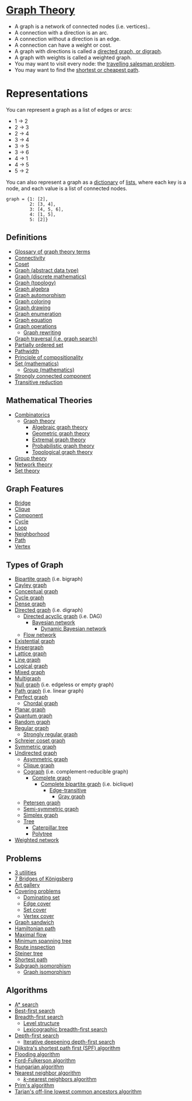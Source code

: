 # [Graph Theory](https://en.wikipedia.org/wiki/Graph_theory)

- A graph is a network of connected nodes (i.e. vertices)..
- A connection with a direction is an arc.
- A connection without a direction is an edge.
- A connection can have a weight or cost.
- A graph with directions is called a [directed graph, or digraph](https://en.wikipedia.org/wiki/Directed_graph).
- A graph with weights is called a weighted graph.
- You may want to visit every node: the [travelling salesman problem](https://en.wikipedia.org/wiki/Travelling_salesman_problem).
- You may want to find the [shortest or cheapest path](https://en.wikipedia.org/wiki/Shortest_path_problem).

# Representations
You can represent a graph as a list of edges or arcs:
- 1 -> 2
- 2 -> 3
- 2 -> 4
- 3 -> 4
- 3 -> 5
- 3 -> 6
- 4 -> 1
- 4 -> 5
- 5 -> 2

You can also represent a graph as a [dictionary](https://en.wikipedia.org/wiki/Associative_array) of [lists](https://en.wikipedia.org/wiki/List_%28abstract_data_type%29), where each key is a node, and each value is a list of connected nodes.
```python3
graph = {1: [2],
         2: [3, 4],
         3: [4, 5, 6],
         4: [1, 5],
         5: [2]}
```

## Definitions
- [Glossary of graph theory terms](https://en.wikipedia.org/wiki/Glossary_of_graph_theory_terms)
- [Connectivity](https://en.wikipedia.org/wiki/Connectivity_%28graph_theory%29)
- [Coset](https://en.wikipedia.org/wiki/Coset)
- [Graph (abstract data type)](https://en.wikipedia.org/wiki/Graph_%28abstract_data_type%29)
- [Graph (discrete mathematics)](https://en.wikipedia.org/wiki/Graph_%28discrete_mathematics%29)
- [Graph (topology)](https://en.wikipedia.org/wiki/Graph_%28topology%29)
- [Graph algebra](https://en.wikipedia.org/wiki/Graph_algebra)
- [Graph automorphism](https://en.wikipedia.org/wiki/Graph_automorphism)
- [Graph coloring](https://en.wikipedia.org/wiki/Graph_coloring)
- [Graph drawing](https://en.wikipedia.org/wiki/Graph_drawing)
- [Graph enumeration](https://en.wikipedia.org/wiki/Graph_enumeration)
- [Graph equation](https://en.wikipedia.org/wiki/Graph_equation)
- [Graph operations](https://en.wikipedia.org/wiki/Graph_operations)
  - [Graph rewriting](https://en.wikipedia.org/wiki/Graph_rewriting)
- [Graph traversal (i.e. graph search)](https://en.wikipedia.org/wiki/Graph_traversal)
- [Partially ordered set](https://en.wikipedia.org/wiki/Partially_ordered_set)
- [Pathwidth](https://en.wikipedia.org/wiki/Pathwidth)
- [Principle of compositionality](https://en.wikipedia.org/wiki/Principle_of_compositionality)
- [Set (mathematics)](https://en.wikipedia.org/wiki/Set_%28mathematics%29)
  - [Group (mathematics)](https://en.wikipedia.org/wiki/Group_%28mathematics%29)
- [Strongly connected component](https://en.wikipedia.org/wiki/Strongly_connected_component)
- [Transitive reduction](https://en.wikipedia.org/wiki/Transitive_reduction)

## Mathematical Theories
- [Combinatorics](https://en.wikipedia.org/wiki/Combinatorics)
  - [Graph theory](https://en.wikipedia.org/wiki/Graph_theory)
    - [Algebraic graph theory](https://en.wikipedia.org/wiki/Algebraic_graph_theory)
    - [Geometric graph theory](https://en.wikipedia.org/wiki/Geometric_graph_theory)
    - [Extremal graph theory](https://en.wikipedia.org/wiki/Extremal_graph_theory)
    - [Probabilistic graph theory](https://en.wikipedia.org/wiki/Random_graph)
    - [Topological graph theory](https://en.wikipedia.org/wiki/Topological_graph_theory)
- [Group theory](https://en.wikipedia.org/wiki/Group_theory)
- [Network theory](https://en.wikipedia.org/wiki/Network_theory)
- [Set theory](https://en.wikipedia.org/wiki/Set_theory)

## Graph Features
- [Bridge](https://en.wikipedia.org/wiki/Bridge_%28graph_theory%29)
- [Clique](https://en.wikipedia.org/wiki/Clique_%28graph_theory%29)
- [Component](https://en.wikipedia.org/wiki/Component_%28graph_theory%29)
- [Cycle](https://en.wikipedia.org/wiki/Cycle_%28graph_theory%29)
- [Loop](https://en.wikipedia.org/wiki/Loop_%28graph_theory%29)
- [Neighborhood](https://en.wikipedia.org/wiki/Neighbourhood_%28graph_theory%29)
- [Path](https://en.wikipedia.org/wiki/Path_%28graph_theory%29)
- [Vertex](https://en.wikipedia.org/wiki/Vertex_%28graph_theory%29)

## Types of Graph
- [Bipartite graph](https://en.wikipedia.org/wiki/Bipartite_graph) (i.e. bigraph)
- [Cayley graph](https://en.wikipedia.org/wiki/Cayley_graph)
- [Conceptual graph](https://en.wikipedia.org/wiki/Conceptual_graph)
- [Cycle graph](https://en.wikipedia.org/wiki/Cycle_graph)
- [Dense graph](https://en.wikipedia.org/wiki/Dense_graph)
- [Directed graph](https://en.wikipedia.org/wiki/Directed_graph) (i.e. digraph)
  - [Directed acyclic graph](https://en.wikipedia.org/wiki/Directed_acyclic_graph) (i.e. DAG)
    - [Bayesian network](https://en.wikipedia.org/wiki/Bayesian_network)
      - [Dynamic Bayesian network](https://en.wikipedia.org/wiki/Dynamic_Bayesian_network)
  - [Flow network](https://en.wikipedia.org/wiki/Flow_network)
- [Existential graph](https://en.wikipedia.org/wiki/Existential_graph)
- [Hypergraph](https://en.wikipedia.org/wiki/Hypergraph)
- [Lattice graph](https://en.wikipedia.org/wiki/Lattice_graph)
- [Line graph](https://en.wikipedia.org/wiki/Line_graph)
- [Logical graph](https://en.wikipedia.org/wiki/Logical_graph)
- [Mixed graph](https://en.wikipedia.org/wiki/Mixed_graph)
- [Multigraph](https://en.wikipedia.org/wiki/Multigraph)
- [Null graph](https://en.wikipedia.org/wiki/Null_graph) (i.e. edgeless or empty graph)
- [Path graph](https://en.wikipedia.org/wiki/Path_graph) (i.e. linear graph)
- [Perfect graph](https://en.wikipedia.org/wiki/Perfect_graph)
  - [Chordal graph](https://en.wikipedia.org/wiki/Chordal_graph)
- [Planar graph](https://en.wikipedia.org/wiki/Planar_graph)
- [Quantum graph](https://en.wikipedia.org/wiki/Quantum_graph)
- [Random graph](https://en.wikipedia.org/wiki/Random_graph)
- [Regular graph](https://en.wikipedia.org/wiki/Regular_graph)
  - [Strongly regular graph](https://en.wikipedia.org/wiki/Strongly_regular_graph)
- [Schreier coset graph](https://en.wikipedia.org/wiki/Schreier_coset_graph)
- [Symmetric graph](https://en.wikipedia.org/wiki/Symmetric_graph)
- [Undirected graph](https://en.wikipedia.org/wiki/Graph_%28discrete_mathematics%29)
  - [Asymmetric graph](https://en.wikipedia.org/wiki/Asymmetric_graph)
  - [Clique graph](https://en.wikipedia.org/wiki/Clique_graph)
  - [Cograph](https://en.wikipedia.org/wiki/Cograph) (i.e. complement-reducible graph)
    - [Complete graph](https://en.wikipedia.org/wiki/Complete_graph)
      - [Complete bipartite graph](https://en.wikipedia.org/wiki/Complete_bipartite_graph) (i.e. biclique)
        - [Edge-transitive](https://en.wikipedia.org/wiki/Edge-transitive_graph)
          - [Gray graph](https://en.wikipedia.org/wiki/Gray_graph)
  - [Petersen graph](https://en.wikipedia.org/wiki/Petersen_graph)
  - [Semi-symmetric graph](https://en.wikipedia.org/wiki/Semi-symmetric_graph)
  - [Simplex graph](https://en.wikipedia.org/wiki/Simplex_graph)
  - [Tree](https://en.wikipedia.org/wiki/Tree_%28graph_theory%29)
    - [Caterpillar tree](https://en.wikipedia.org/wiki/Caterpillar_tree)
    - [Polytree](https://en.wikipedia.org/wiki/Polytree)
- [Weighted network](https://en.wikipedia.org/wiki/Weighted_network)

## Problems
- [3 utilities](https://en.wikipedia.org/wiki/Three_utilities_problem)
- [7 Bridges of Königsberg](https://en.wikipedia.org/wiki/Seven_Bridges_of_K%C3%B6nigsberg)
- [Art gallery](https://en.wikipedia.org/wiki/Art_gallery_problem)
- [Covering problems](https://en.wikipedia.org/wiki/Covering_problems)
  - [Dominating set](https://en.wikipedia.org/wiki/Dominating_set)
  - [Edge cover](https://en.wikipedia.org/wiki/Edge_cover)
  - [Set cover](https://en.wikipedia.org/wiki/Set_cover_problem)
  - [Vertex cover](https://en.wikipedia.org/wiki/Vertex_cover)
- [Graph sandwich](https://en.wikipedia.org/wiki/Graph_sandwich_problem)
- [Hamiltonian path](https://en.wikipedia.org/wiki/Hamiltonian_path_problem)
- [Maximal flow](https://en.wikipedia.org/wiki/Maximum_flow_problem)
- [Minimum spanning tree](https://en.wikipedia.org/wiki/Minimum_spanning_tree)
- [Route inspection](https://en.wikipedia.org/wiki/Route_inspection_problem)
- [Steiner tree](https://en.wikipedia.org/wiki/Steiner_tree_problem)
- [Shortest path](https://en.wikipedia.org/wiki/Shortest_path_problem)
- [Subgraph isomorphism](https://en.wikipedia.org/wiki/Subgraph_isomorphism_problem)
  - [Graph isomorphism](https://en.wikipedia.org/wiki/Graph_isomorphism_problem)


## Algorithms
- [A\* search](https://en.wikipedia.org/wiki/A*_search_algorithm)
- [Best-first search](https://en.wikipedia.org/wiki/Best-first_search)
- [Breadth-first search](https://en.wikipedia.org/wiki/Breadth-first_search)
  - [Level structure](https://en.wikipedia.org/wiki/Level_structure)
  - [Lexicographic breadth-first search](https://en.wikipedia.org/wiki/Lexicographic_breadth-first_search)
- [Depth-first search](https://en.wikipedia.org/wiki/Depth-first_search)
  - [Iterative deepening depth-first search](https://en.wikipedia.org/wiki/Iterative_deepening_depth-first_search)
- [Dijkstra's shortest path first (SPF) algorithm](https://en.wikipedia.org/wiki/Dijkstra%27s_algorithm)
- [Flooding algorithm](https://en.wikipedia.org/wiki/Flooding_algorithm)
- [Ford-Fulkerson algorithm](https://en.wikipedia.org/wiki/Ford%E2%80%93Fulkerson_algorithm)
- [Hungarian algorithm](https://en.wikipedia.org/wiki/Hungarian_algorithm)
- [Nearest neighbor algorithm](https://en.wikipedia.org/wiki/Nearest_neighbour_algorithm)
  - [*k*-nearest neighbors algorithm](https://en.wikipedia.org/wiki/K-nearest_neighbors_algorithm)
- [Prim's algorithm](https://en.wikipedia.org/wiki/Prim%27s_algorithm)
- [Tarjan's off-line lowest common ancestors algorithm](https://en.wikipedia.org/wiki/Tarjan%27s_off-line_lowest_common_ancestors_algorithm)
